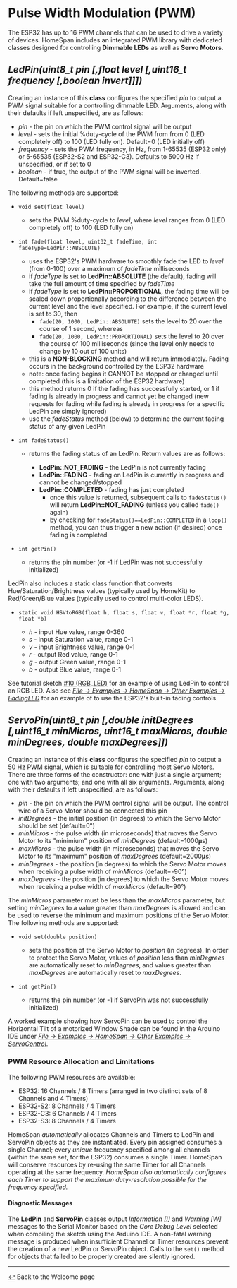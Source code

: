 # Pulse Width Modulation (PWM)

The ESP32 has up to 16 PWM channels that can be used to drive a variety of devices.  HomeSpan includes an integrated PWM library with dedicated classes designed for controlling **Dimmable LEDs** as well as **Servo Motors**.

## *LedPin(uint8_t pin [,float level [,uint16_t frequency [,boolean invert]]])*

Creating an instance of this **class** configures the specified *pin* to output a PWM signal suitable for a controlling dimmable LED.  Arguments, along with their defaults if left unspecified, are as follows:

  * *pin* - the pin on which the PWM control signal will be output
  * *level* - sets the initial %duty-cycle of the PWM from from 0 (LED completely off) to 100 (LED fully on).  Default=0 (LED initially off)
  * *frequency* - sets the PWM frequency, in Hz, from 1-65535 (ESP32 only) or 5-65535 (ESP32-S2 and ESP32-C3).  Defaults to 5000 Hz if unspecified, or if set to 0
  * *boolean* - if true, the output of the PWM signal will be inverted.  Default=false
 
 The following methods are supported:

* `void set(float level)`

  * sets the PWM %duty-cycle to *level*, where *level* ranges from 0 (LED completely off) to 100 (LED fully on)

* `int fade(float level, uint32_t fadeTime, int fadeType=LedPin::ABSOLUTE)`

  * uses the ESP32's PWM hardware to smoothly fade the LED to *level* (from 0-100) over a maximum of *fadeTime* milliseconds
  * if *fadeType* is set to **LedPin::ABSOLUTE** (the default), fading will take the full amount of time specified by *fadeTime*
  * if *fadeType* is set to **LedPin::PROPORTIONAL**, the fading time will be scaled down proportionally according to the difference between the current level and the level specified.  For example, if the current level is set to 30, then
    * `fade(20, 1000, LedPin::ABSOLUTE)` sets the level to 20 over the course of 1 second, whereas
    * `fade(20, 1000, LedPin::PROPORTIONAL)` sets the level to 20 over the course of 100 milliseconds (since the level only needs to change by 10 out of 100 units)
  * this is a **NON-BLOCKING** method and will return immediately.  Fading occurs in the background controlled by the ESP32 hardware
  * note: once fading begins it CANNOT be stopped or changed until completed (this is a limitation of the ESP32 hardware)
  * this method returns 0 if the fading has successfully started, or 1 if fading is already in progress and cannot yet be changed (new requests for fading while fading is already in progress for a specific LedPin are simply ignored)
  * use the *fadeStatus* method (below) to determine the current fading status of any given LedPin

* `int fadeStatus()`

  * returns the fading status of an LedPin.  Return values are as follows:
  
    * **LedPin::NOT_FADING** - the LedPin is not currently fading
    * **LedPin::FADING** - fading on LedPin is currently in progress and cannot be changed/stopped
    * **LedPin::COMPLETED** - fading has just completed  
      * once this value is returned, subsequent calls to `fadeStatus()` will return **LedPin::NOT_FADING** (unless you called `fade()` again)
      * by checking for `fadeStatus()==LedPin::COMPLETED` in a `loop()` method, you can thus trigger a new action (if desired) once fading is completed
  
* `int getPin()`

  * returns the pin number (or -1 if LedPin was not successfully initialized)
  
LedPin also includes a static class function that converts Hue/Saturation/Brightness values (typically used by HomeKit) to Red/Green/Blue values (typically used to control multi-color LEDS).

* `static void HSVtoRGB(float h, float s, float v, float *r, float *g, float *b)`

  * *h* - input Hue value, range 0-360
  * *s* - input Saturation value, range 0-1
  * *v* - input Brightness value, range 0-1
  * *r* - output Red value, range 0-1
  * *g* - output Green value, range 0-1
  * *b* - output Blue value, range 0-1

See tutorial sketch [#10 (RGB_LED)](../examples/10-RGB_LED) for an example of using LedPin to control an RGB LED.  Also see [*File → Examples → HomeSpan → Other Examples → FadingLED*](../examples/Other%20Examples/FadingLED) for an example of to use the ESP32's built-in fading controls.

## *ServoPin(uint8_t pin [,double initDegrees [,uint16_t minMicros, uint16_t maxMicros, double minDegrees, double maxDegrees]])*

Creating an instance of this **class** configures the specified *pin* to output a 50 Hz PWM signal, which is suitable for controlling most Servo Motors.  There are three forms of the constructor: one with just a single argument; one with two arguments; and one with all six arguments.  Arguments, along with their defaults if left unspecified, are as follows:

  * *pin* - the pin on which the PWM control signal will be output.  The control wire of a Servo Motor should be connected this pin
  * *initDegrees* - the initial position (in degrees) to which the Servo Motor should be set (default=0°)
  * *minMicros* - the pulse width (in microseconds) that moves the Servo Motor to its "minimium" position of *minDegrees* (default=1000𝛍s)
  * *maxMicros* - the pulse width (in microseconds) that moves the Servo Motor to its "maximum" position of *maxDegrees* (default=2000𝛍s)
  * *minDegrees* - the position (in degrees) to which the Servo Motor moves when receiving a pulse width of *minMicros* (default=-90°)
  * *maxDegrees* - the position (in degrees) to which the Servo Motor moves when receiving a pulse width of *maxMicros* (default=90°)

The *minMicros* parameter must be less than the *maxMicros* parameter, but setting *minDegrees* to a value greater than *maxDegrees* is allowed and can be used to reverse the minimum and maximum positions of the Servo Motor. The following methods are supported:

* `void set(double position)`

  * sets the position of the Servo Motor to *position* (in degrees).  In order to protect the Servo Motor, values of *position* less than *minDegrees* are automatically reset to *minDegrees*, and values greater than *maxDegrees* are automatically reset to *maxDegrees*.
  
* `int getPin()`

  * returns the pin number (or -1 if ServoPin was not successfully initialized)

A worked example showing how ServoPin can be used to control the Horizontal Tilt of a motorized Window Shade can be found in the Arduino IDE under [*File → Examples → HomeSpan → Other Examples → ServoControl*](../examples/Other%20Examples/ServoControl).

### PWM Resource Allocation and Limitations

The following PWM resources are available:

* ESP32: 16 Channels / 8 Timers (arranged in two distinct sets of 8 Channels and 4 Timers)
* ESP32-S2: 8 Channels / 4 Timers
* ESP32-C3: 6 Channels / 4 Timers
* ESP32-S3: 8 Channels / 4 Timers

HomeSpan *automatically* allocates Channels and Timers to LedPin and ServoPin objects as they are instantiated. Every pin assigned consumes a single Channel;  every *unique* frequency specified among all channels (within the same set, for the ESP32) consumes a single Timer.  HomeSpan will conserve resources by re-using the same Timer for all Channels operating at the same frequency.  *HomeSpan also automatically configures each Timer to support the maximum duty-resolution possible for the frequency specified.*

#### Diagnostic Messages

The **LedPin** and **ServoPin** classes output *Information \[I\]* and *Warning \[W\]* messages to the Serial Monitor based on the *Core Debug Level* selected when compiling the sketch using the Arduino IDE.  A non-fatal warning message is produced when insufficient Channel or Timer resources prevent the creation of a new LedPin or ServoPin object.  Calls to the `set()` method for objects that failed to be properly created are silently ignored.

---

[↩️](../README.md) Back to the Welcome page

